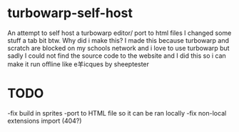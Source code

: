 # turbowarp-self-host
An attempt to self host a turbowarp editor/ port to html files
I changed some stuff a tab bit btw.
Why did i make this? I made this because turbowarp and scratch are blocked on my schools network and i love to use turbowarp but sadly I could not find the source code to the website
and I did this so i can make it run offline like e羊icques by sheeptester 
# TODO
-fix build in sprites
-port to HTML file so it can be ran locally 
-fix non-local extensions import (404?) 
